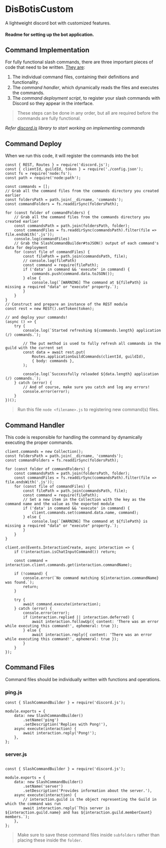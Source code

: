 # DisBotisCustom
A lightweight discord bot with customized features.

#### Readme for setting up the bot application.

## Command Implementation
For fully functional slash commands, there are three important pieces of code that need to be written. [They are](https://discordjs.guide/creating-your-bot/slash-commands.html#before-you-continue):

1. The individual command files, containing their definitions and functionality.
2. The *command handler*, which dynamically reads the files and executes the commands.
3. The *command deployment script*, to register your slash commands with Discord so they appear in the interface.

>These steps can be done in any order, but all are required before the commands are fully functional.

*Refer [discord.js](https://discordjs.guide/creating-your-bot/slash-commands.html) library to start working on implementing commands*

## Command Deploy

When we run this code, it will register the commands into the bot

```
const { REST, Routes } = require('discord.js');
const { clientId, guildId, token } = require('./config.json');
const fs = require('node:fs');
const path = require('node:path');

const commands = [];
// Grab all the command files from the commands directory you created earlier
const foldersPath = path.join(__dirname, 'commands');
const commandFolders = fs.readdirSync(foldersPath);

for (const folder of commandFolders) {
	// Grab all the command files from the commands directory you created earlier
	const commandsPath = path.join(foldersPath, folder);
	const commandFiles = fs.readdirSync(commandsPath).filter(file => file.endsWith('.js'));
    console.log(commandFiles)
	// Grab the SlashCommandBuilder#toJSON() output of each command's data for deployment
	for (const file of commandFiles) {
		const filePath = path.join(commandsPath, file);
        // console.log(filePath)
		const command = require(filePath);
		if ('data' in command && 'execute' in command) {
			commands.push(command.data.toJSON());
		} else {
			console.log(`[WARNING] The command at ${filePath} is missing a required "data" or "execute" property.`);
		}
	}
}
// Construct and prepare an instance of the REST module
const rest = new REST().setToken(token);

// and deploy your commands!
(async () => {
	try {
		console.log(`Started refreshing ${commands.length} application (/) commands.`);

		// The put method is used to fully refresh all commands in the guild with the current set
		const data = await rest.put(
			Routes.applicationGuildCommands(clientId, guildId),
			{ body: commands },
		);

		console.log(`Successfully reloaded ${data.length} application (/) commands.`);
	} catch (error) {
		// And of course, make sure you catch and log any errors!
		console.error(error);
	}
})();
```
> Run this file `node <filename>.js` to registering new command(s) files.

## Command Handler

This code is responsible for handling the command by dynamically executing the proper commands.

```
client.commands = new Collection();
const foldersPath = path.join(__dirname, 'commands');
const commandFolders = fs.readdirSync(foldersPath);

for (const folder of commandFolders) {
	const commandsPath = path.join(foldersPath, folder);
	const commandFiles = fs.readdirSync(commandsPath).filter(file => file.endsWith('.js'));
	for (const file of commandFiles) {
		const filePath = path.join(commandsPath, file);
		const command = require(filePath);
		// Set a new item in the Collection with the key as the command name and the value as the exported module
		if ('data' in command && 'execute' in command) {
			client.commands.set(command.data.name, command);
		} else {
			console.log(`[WARNING] The command at ${filePath} is missing a required "data" or "execute" property.`);
		}
	}
}

client.on(Events.InteractionCreate, async interaction => {
	if (!interaction.isChatInputCommand()) return;

	const command = interaction.client.commands.get(interaction.commandName);

	if (!command) {
		console.error(`No command matching ${interaction.commandName} was found.`);
		return;
	}

	try {
		await command.execute(interaction);
	} catch (error) {
		console.error(error);
		if (interaction.replied || interaction.deferred) {
			await interaction.followUp({ content: 'There was an error while executing this command!', ephemeral: true });
		} else {
			await interaction.reply({ content: 'There was an error while executing this command!', ephemeral: true });
		}
	}
});
```

## Command Files

Command files should be individually written with functions and operations.

### ping.js
```
const { SlashCommandBuilder } = require('discord.js');

module.exports = {
	data: new SlashCommandBuilder()
		.setName('ping')
		.setDescription('Replies with Pong!'),
	async execute(interaction) {
		await interaction.reply('Pong!');
	},
};
```

### server.js
```

const { SlashCommandBuilder } = require('discord.js');

module.exports = {
	data: new SlashCommandBuilder()
		.setName('server')
		.setDescription('Provides information about the server.'),
	async execute(interaction) {
		// interaction.guild is the object representing the Guild in which the command was run
		await interaction.reply(`This server is ${interaction.guild.name} and has ${interaction.guild.memberCount} members.`);
	},
};
```
> Make sure to save these command files inside `subfolders` rather than placing these inside the `folder`.